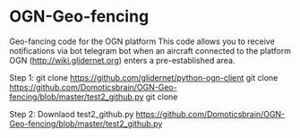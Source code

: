 # OGN-Geo-fencing
Geo-fancing code for the OGN platform
This code allows you to receive notifications via bot telegram bot when an aircraft connected to the platform OGN (http://wiki.glidernet.org) enters a pre-established area.


Step 1:
git clone https://github.com/glidernet/python-ogn-client
git clone https://github.com/Domoticsbrain/OGN-Geo-fencing/blob/master/test2_github.py
git clone 

Step 2:
Downlaod test2_github.py https://github.com/Domoticsbrain/OGN-Geo-fencing/blob/master/test2_github.py


